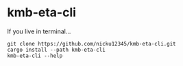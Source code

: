 # kmb-eta-cli

If you live in terminal...

```
git clone https://github.com/nicku12345/kmb-eta-cli.git
cargo install --path kmb-eta-cli
kmb-eta-cli --help
```
